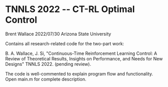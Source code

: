 # TNNLS 2022 -- CT-RL Optimal Control

Brent Wallace
2022/07/30
Arizona State University

Contains all research-related code for the two-part work:
  
B. A. Wallace, J. Si, "Continuous-Time Reinforcement Learning Control: A Review of Theoretical Results, Insights on Performance, and Needs for New Designs" TNNLS 2022. (pending review).
  
The code is well-commented to explain program flow and functionality. Open main.m for complete description.
